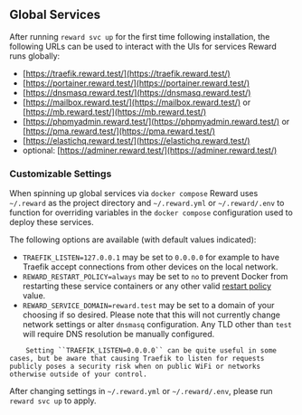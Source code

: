 ## Global Services

After running `reward svc up` for the first time following installation, the following URLs can be used to interact with
the UIs for services Reward runs globally:

* [https://traefik.reward.test/](https://traefik.reward.test/)
* [https://portainer.reward.test/](https://portainer.reward.test/)
* [https://dnsmasq.reward.test/](https://dnsmasq.reward.test/)
* [https://mailbox.reward.test/](https://mailbox.reward.test/) or [https://mb.reward.test/](https://mb.reward.test/)
* [https://phpmyadmin.reward.test/](https://phpmyadmin.reward.test/)
  or [https://pma.reward.test/](https://pma.reward.test/)
* [https://elastichq.reward.test/](https://elastichq.reward.test/)
* optional: [https://adminer.reward.test/](https://adminer.reward.test/)

### Customizable Settings

When spinning up global services via `docker compose` Reward uses `~/.reward` as the project directory
and `~/.reward.yml` or `~/.reward/.env` to function for overriding variables in the `docker compose` configuration used
to deploy these services.

The following options are available (with default values indicated):

* `TRAEFIK_LISTEN=127.0.0.1` may be set to `0.0.0.0` for example to have Traefik accept connections from other devices
  on the local network.
* `REWARD_RESTART_POLICY=always` may be set to `no` to prevent Docker from restarting these service containers or any
  other
  valid [restart policy](https://docs.docker.com/config/containers/start-containers-automatically/#use-a-restart-policy)
  value.
* `REWARD_SERVICE_DOMAIN=reward.test` may be set to a domain of your choosing if so desired. Please note that this will
  not currently change network settings or alter `dnsmasq` configuration. Any TLD other than `test` will require DNS
  resolution be manually configured.

``` warning::
    Setting ``TRAEFIK_LISTEN=0.0.0.0`` can be quite useful in some cases, but be aware that causing Traefik to listen for requests publicly poses a security risk when on public WiFi or networks otherwise outside of your control.
```

After changing settings in `~/.reward.yml` or `~/.reward/.env`, please run `reward svc up` to apply.
